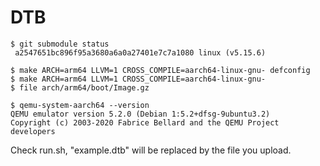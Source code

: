 # DTB

```
$ git submodule status
 a2547651bc896f95a3680a6a0a27401e7c7a1080 linux (v5.15.6)
```
```
$ make ARCH=arm64 LLVM=1 CROSS_COMPILE=aarch64-linux-gnu- defconfig
$ make ARCH=arm64 LLVM=1 CROSS_COMPILE=aarch64-linux-gnu-
$ file arch/arm64/boot/Image.gz
```

```
$ qemu-system-aarch64 --version
QEMU emulator version 5.2.0 (Debian 1:5.2+dfsg-9ubuntu3.2)
Copyright (c) 2003-2020 Fabrice Bellard and the QEMU Project developers
```

Check run.sh, "example.dtb" will be replaced by the file you upload.
